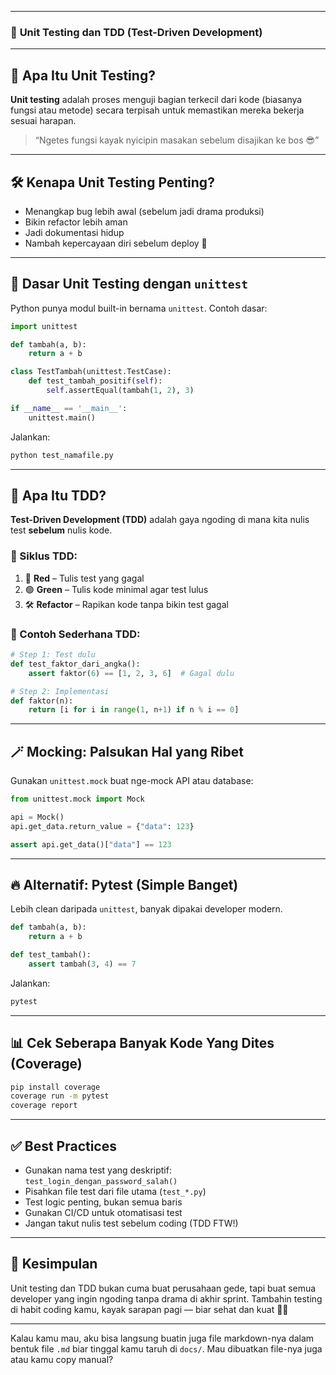 

---

### 📄 **Unit Testing dan TDD (Test-Driven Development)**

---

## 🧪 Apa Itu Unit Testing?

**Unit testing** adalah proses menguji bagian terkecil dari kode (biasanya fungsi atau metode) secara terpisah untuk memastikan mereka bekerja sesuai harapan.

> “Ngetes fungsi kayak nyicipin masakan sebelum disajikan ke bos 😎”

---

## 🛠️ Kenapa Unit Testing Penting?

- Menangkap bug lebih awal (sebelum jadi drama produksi)
- Bikin refactor lebih aman
- Jadi dokumentasi hidup
- Nambah kepercayaan diri sebelum deploy 🚀

---

## 🔧 Dasar Unit Testing dengan `unittest`

Python punya modul built-in bernama `unittest`. Contoh dasar:

```python
import unittest

def tambah(a, b):
    return a + b

class TestTambah(unittest.TestCase):
    def test_tambah_positif(self):
        self.assertEqual(tambah(1, 2), 3)

if __name__ == '__main__':
    unittest.main()
```

Jalankan:

```bash
python test_namafile.py
```

---

## 🧨 Apa Itu TDD?

**Test-Driven Development (TDD)** adalah gaya ngoding di mana kita nulis test **sebelum** nulis kode.

### 🔁 Siklus TDD:
1. 🔴 **Red** – Tulis test yang gagal
2. 🟢 **Green** – Tulis kode minimal agar test lulus
3. 🛠️ **Refactor** – Rapikan kode tanpa bikin test gagal

### 🧪 Contoh Sederhana TDD:

```python
# Step 1: Test dulu
def test_faktor_dari_angka():
    assert faktor(6) == [1, 2, 3, 6]  # Gagal dulu

# Step 2: Implementasi
def faktor(n):
    return [i for i in range(1, n+1) if n % i == 0]
```

---

## 🪄 Mocking: Palsukan Hal yang Ribet

Gunakan `unittest.mock` buat nge-mock API atau database:

```python
from unittest.mock import Mock

api = Mock()
api.get_data.return_value = {"data": 123}

assert api.get_data()["data"] == 123
```

---

## 🔥 Alternatif: Pytest (Simple Banget)

Lebih clean daripada `unittest`, banyak dipakai developer modern.

```python
def tambah(a, b):
    return a + b

def test_tambah():
    assert tambah(3, 4) == 7
```

Jalankan:

```bash
pytest
```

---

## 📊 Cek Seberapa Banyak Kode Yang Dites (Coverage)

```bash
pip install coverage
coverage run -m pytest
coverage report
```

---

## ✅ Best Practices

- Gunakan nama test yang deskriptif: `test_login_dengan_password_salah()`
- Pisahkan file test dari file utama (`test_*.py`)
- Test logic penting, bukan semua baris
- Gunakan CI/CD untuk otomatisasi test
- Jangan takut nulis test sebelum coding (TDD FTW!)

---

## 📌 Kesimpulan

Unit testing dan TDD bukan cuma buat perusahaan gede, tapi buat semua developer yang ingin ngoding tanpa drama di akhir sprint. Tambahin testing di habit coding kamu, kayak sarapan pagi — biar sehat dan kuat 💪🐍

---

Kalau kamu mau, aku bisa langsung buatin juga file markdown-nya dalam bentuk file `.md` biar tinggal kamu taruh di `docs/`. Mau dibuatkan file-nya juga atau kamu copy manual?